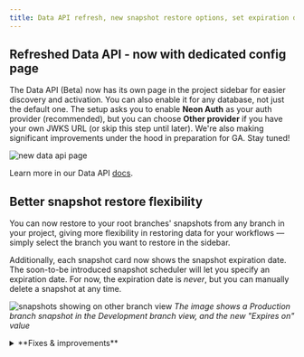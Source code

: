 ```yaml
---
title: Data API refresh, new snapshot restore options, set expiration dates for branches, and more
---
```


## Refreshed Data API - now with dedicated config page

The Data API (Beta) now has its own page in the project sidebar for easier discovery and activation. You can also enable it for any database, not just the default one. The setup asks you to enable **Neon Auth** as your auth provider (recommended), but you can choose **Other provider** if you have your own JWKS URL (or skip this step until later). We're also making significant improvements under the hood in preparation for GA. Stay tuned!

![new data api page](/docs/data-api/data_api_sidebar.png)

Learn more in our Data API [docs](/docs/data-api/get-started).

## Better snapshot restore flexibility

You can now restore to your root branches' snapshots from any branch in your project, giving more flexibility in restoring data for your workflows — simply select the branch you want to restore in the sidebar.

Additionally, each snapshot card now shows the snapshot expiration date. The soon-to-be introduced snapshot scheduler will let you specify an expiration date. For now, the expiration date is _never_, but you can manually delete a snapshot at any time.

![snapshots showing on other branch view](/docs/changelog/snapshot_other_branch.png)
_The image shows a Production branch snapshot in the Development branch view, and the new "Expires on" value_

<details>

<summary>**Fixes & improvements**</summary>

- **Neon Console**
  - Added branch expiration date indicators to the point-in-time restore and snapshot restore modals
  - The minimum size for the Production branch for new projects was reduced from 1 CU to 0.25 CU.

- **Drizzle Studio update**

  The Drizzle Studio integration that powers the **Tables** page in the Neon Console has been updated to version 1.2.6. For the latest improvements and fixes, see the [Neon Drizzle Studio Integration Changelog](https://github.com/neondatabase/neon-drizzle-studio-changelog/blob/main/CHANGELOG.md)

</details>
